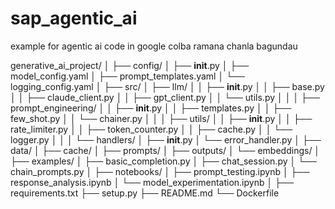 # sap_agentic_ai
example for agentic ai code in google colba
ramana chanla bagundau


generative_ai_project/
│
├── config/
│   ├── __init__.py
│   ├── model_config.yaml
│   ├── prompt_templates.yaml
│   └── logging_config.yaml
│
├── src/
│   ├── llm/
│   │   ├── __init__.py
│   │   ├── base.py
│   │   ├── claude_client.py
│   │   ├── gpt_client.py
│   │   └── utils.py
│   │
│   ├── prompt_engineering/
│   │   ├── __init__.py
│   │   ├── templates.py
│   │   ├── few_shot.py
│   │   └── chainer.py
│   │
│   ├── utils/
│   │   ├── __init__.py
│   │   ├── rate_limiter.py
│   │   ├── token_counter.py
│   │   ├── cache.py
│   │   └── logger.py
│   │
│   └── handlers/
│       ├── __init__.py
│       └── error_handler.py
│
├── data/
│   ├── cache/
│   ├── prompts/
│   ├── outputs/
│   └── embeddings/
│
├── examples/
│   ├── basic_completion.py
│   ├── chat_session.py
│   └── chain_prompts.py
│
├── notebooks/
│   ├── prompt_testing.ipynb
│   ├── response_analysis.ipynb
│   └── model_experimentation.ipynb
│
├── requirements.txt
├── setup.py
├── README.md
└── Dockerfile
